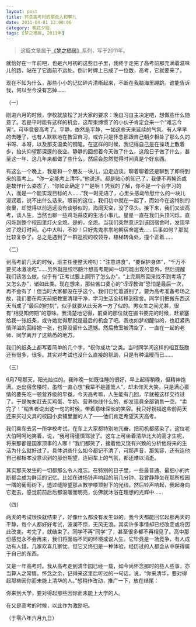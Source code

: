 ```yaml
---
layout: post
title: 怀念高考时的那些人和事儿
date: 2011-04-01 12:00:06
category: 朝花夕拾
tags: [梦之栖居, 2011年]
---
```


> 这篇文章属于[《梦之栖居》](/posts/where-the-dreams-reside/)系列，写于2011年。
	
<!--more-->

就恰好在一年前吧，也是六月初的这些日子里，我终于走完了高考前那充满着滋味儿的路，站在了它面前不远处。倒计时牌上已成了一位数，高考，它就要来了。

现在不知为什么，那些小小的记忆碎片清晰起来，不断在我脑海里蹦跳。谁能告诉我，何以至今没有忘掉……

（一）

刚进六月的时候，学校就放松了对大家的要求：晚自习自主决定吧，想做些什么随意了。若是平时能有这样的机会，这帮束缚惯了的小伙子肯定会来一个“难忘今宵”。可毕竟要高考了。平静，依然是平静，一如这些天来延续的气氛。有人早早的去睡了，也有人默默地在教室自习，或许只是怀念那跟自己朝夕相处了那么久的书呀、本呀，以及那支温柔的钢笔。在这样的时候，我记得自己是在操场上散着步，抬头仰望那深邃的夜空。静静的回想着今天做了什么，这段日子做了什么，甚至这一年、这几年来都做了些什么。然后会忽然觉得时间真是个好东西。

有这么一个晚上，我是和一个朋友一块儿，边走边谈。聊着聊着还是聊到了即将到来的高考上。“你一定能考上清华。”他说道。都是贴心的知己了，我便不再掩饰或是故作什么姿态了，“你如此确定？”“是啊！凭我的了解，你不是一个会学习的人，而是一个能实现目标的人……”我一时无语了，心里头感动欣慰什么的一块儿浸润着，说不出什么话来。眼前的这位，我们初中就在一起了，而如今在这特别的夜里，却觉得以前远远没有谈够似的，海阔天空，没了尽头。接下来，我们又谈高考，谈人生，当然也聊一些鸡毛蒜皮的生活小事儿。星星一直在我们头顶闪烁，直闪烁到整个校园里灯火全熄。是的，全熄。当我们突然意识到该回宿舍时，发现早过了熄灯时间。心中大叫，不妙！只好鬼鬼祟祟地朝宿舍遛去……后事如何？那就比较复杂了。总之是遇到了一群巡视的校领导，楼梯转角处，撞个正着……

（二）

到高考前几天的时候，班主任便整天唠叨：“注意进食”，“要保护身体”，“千万不要买冰激凌吃”……另外就是绞尽脑汁想高考期间一切可能出现的意外，然后提醒我们该怎么做。似乎有“正考试要上厕所了怎么办”，“上完厕所回来找不到考场了又怎么办”，诸如此类。现在想来，那些苦口婆心的“谆谆教诲”恐怕是最后一次，再不会有了！但当时大家都没在乎这个。我们已忙着道别了。要为高考准备考场之故，我们要在两天前把教室清理干净，学习生活全转移到宿舍。同学们把搬东西这天当成了“最后的时刻”，似乎就要从此天各一方了似的。男女生之间尤甚，很有“相见知何期”的意味。我清楚地记得，前桌的那位就在搬书要完的时候，赶紧塞给我一张纸条，或许她觉得那就是最后的机会了吧。我也如梦初醒似的，也赶紧热情洋溢的回给她一张，也算没留什么遗憾。然后教室被清空了，一直在一起的老师、同学离开了这熟悉的地方。

我们的纸条上都写着简单的几个字，“祝你成功”之类。当时同学间这样的相互鼓励还有很多，很多。其实对考试也没什么直接的帮助，只是有种温暖而已……

（三）

6月7号那天，阳光灿烂的。我昨晚一如既往睡的很好，早上起得稍晚，但精神饱满。走出宿舍楼时，虽然一直心想“我辈不是蓬篙人”，却未仰天大笑，只是满心豪情的要先吃一顿营养级的早餐。今天高考嘛，人生能有几回，早就被这样交待过了。于是匆匆赶去买鸡蛋、牛奶、营养快线什么的，却发现竟全部销售一空。“卖完了！”销售者说出这一句的时候，带着意味深长的笑容。我只好祝福这些前两天还来买过文具的校园小卖铺里面的人了——他们肯定希望天天高考。

我们乘车去另一所学校考试。在车上大家都特别地亢奋，把司机都感染了。这位老大伯呵呵地笑着，说，“我可得谨慎驾驶了。这车上可坐着清华北大的高才生呢，将来那都是国家顶事的人哪！”我们都笑了，接着他又饶有兴致的分析他将来的生活为什么就好过了。具体讲些什么如今都记不清了，可那声音，那笑容，还有连他自己都根本没意识到的那份期望，连同车上的气氛，都还难以消逝。

其实那天发生的一切都那么令人难忘。在特别的日子里，一些最普通、最细小的片断都会成为鲜活的记忆。比如在进场铃声响起的前几分钟，我曾静静坐在那所校园一隅的葡萄树下，透过缝隙望那从教学楼顶射下的光线。然后铃声响起，我起身向它走去，感觉前前后后都温暖而明亮，仿佛就沐浴在理想的光辉中……

（四）

两天的考试很快就结束了，好像什么都没有发生似的。我今天都能回忆起那两天的平静，每个人都好好考试，波澜不惊，无风无浪。其实许多事情却已经改变或将因此改变。考完了，就结束了。同学不再“同学”了，甚至很多都不再相见了。高中那份感觉永不会再来，我们将面临不同的环境或说人生。它毕竟是一场竞争，有人成功有人惜，几家欢喜几家忧。但它又终归是一种体验，经历过的人都会从中获得属于自己的东西。

又是一年高考时。我从高考走到清华园已经一载，如今尚怀念那时的些人些事，亦当算人之常情。怀念之余，记得来这里后听过的一句话，说，“你来清华，要对得起那些因你而未能上清华的人。”想稍作改动，推广一下，放在结尾：

你来到大学，要对得起那些因你而未能上大学的人。

在又是高考的时候，以此作为激励吧。

（于零八年六月九日）